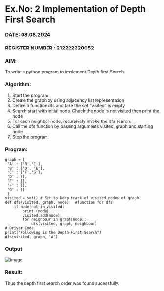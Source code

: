 # Ex.No: 2  Implementation of Depth First Search
### DATE: 08.08.2024                                                                         
### REGISTER NUMBER : 212222220052
### AIM: 
To write a python program to implement Depth first Search.

### Algorithm:
1. Start the program
2. Create the graph by using adjacency list representation
3. Define a function dfs and take the set “visited” is empty 
4. Search start with initial node. Check the node is not visited then print the node.
5. For each neighbor node, recursively invoke the dfs search.
6. Call the dfs function by passing arguments visited, graph and starting node.
7. Stop the program.
   
### Program:
```
graph = {
 'A' : ['B','C'],
 'B' : ['D', 'E'],
 'C' : ['F','G'],
 'D' : [],
 'E' : [],
 'F' : [],
 'G' : []
 }
visited = set() # Set to keep track of visited nodes of graph.
def dfs(visited, graph, node):  #function for dfs 
    if node not in visited:
        print (node)
        visited.add(node)
        for neighbour in graph[node]:
            dfs(visited, graph, neighbour)
# Driver Code
print("Following is the Depth-First Search")
dfs(visited, graph, 'A')
```

### Output:
![image](https://github.com/user-attachments/assets/5b3ba570-5626-4567-846f-aa33c9a07c25)

### Result:
Thus the depth first search order was found sucessfully.
